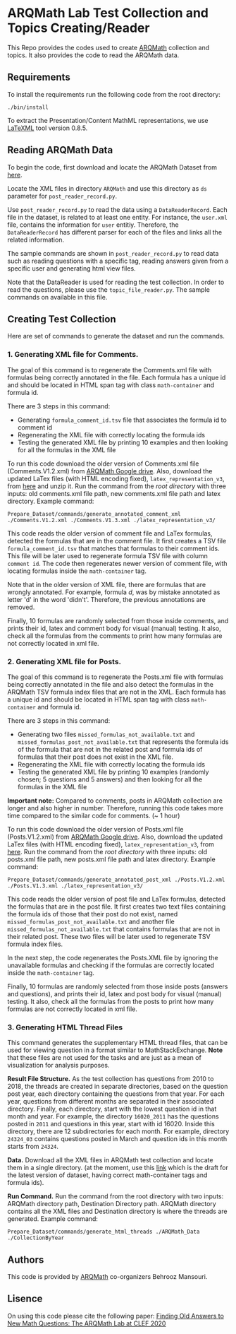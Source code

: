 # ARQMath Lab Test Collection and Topics Creating/Reader 
This Repo provides the codes used to create [ARQMath](https://www.cs.rit.edu/~dprl/ARQMath/) collection and topics. It also provides
the code to read the ARQMath data. 

## Requirements
To install the requirements run the following code from the root directory:
```
./bin/install
```

To extract the Presentation/Content MathML representations, we use [LaTeXML](https://math.nist.gov/~BMiller/LaTeXML/) tool
version 0.8.5.

## Reading ARQMath Data

To begin the code, first download and locate the ARQMath Dataset from [here](https://drive.google.com/drive/folders/1YekTVvfmYKZ8I5uiUMbs21G2mKwF9IAm?usp=sharing).

Locate the XML files in directory `ARQMath` and use this directory as `ds` parameter for ```post_reader_record.py```.

Use ```post_reader_record.py``` to read the data using a ```DataReaderRecord```. Each file in the dataset, is related to at least one entity. For instance, the `user.xml` file, contains the information for `user` entitiy. Therefore, the ```DataReaderRecord``` has different parser for each of the files and links all the related information.

The sample commands are shown in ```post_reader_record.py``` to read data such as reading questions with a specific tag, reading answers given from a specific user and generating html view files.


Note that the DataReader is used for reading the test collection. In order to read the questions, please use the ```topic_file_reader.py```. The sample commands on available in this file.

## Creating Test Collection
Here are set of commands to generate the dataset and run the commands.

### 1. Generating XML file for Comments. 

The goal of this command is to regenerate the Comments.xml file with formulas being correctly annotated in the file.
Each formula has a unique id and should be located in HTML span tag with class `math-container` and formula id.

There are 3 steps in this command:
- Generating `formula_comment_id.tsv` file that associates the formula id to comment id
- Regenerating the XML file with correctly locating the formula ids
- Testing the generated XML file by printing 10 examples and then looking for all the formulas in the XML file

To run this code download the older version of Comments.xml file (Comments.V1.2.xml) from [ARQMath Google drive](https://drive.google.com/drive/folders/1YekTVvfmYKZ8I5uiUMbs21G2mKwF9IAm?usp=sharing).
Also, download the updated LaTex files (with HTML encoding fixed), `latex_representation_v3`, from [here](https://drive.google.com/drive/folders/1o0JnMlyCtNCnW4cq7xwh_btr7qM36mZz?usp=sharing) and unzip it.
Run the command from the *root directory* with three inputs: old comments.xml file path, new comments.xml file path and latex directory. 
Example command:
```
Prepare_Dataset/commands/generate_annotated_comment_xml ./Comments.V1.2.xml ./Comments.V1.3.xml ./latex_representation_v3/ 
```

This code reads the older version of comment file and LaTex formulas, detected the formulas that are in the comment file. It first creates a TSV file `formula_comment_id.tsv` that
matches that formulas to their comment ids. This file will be later used to regenerate formula TSV file with column `comment id`. The code
then regenerates newer version of comment file, with locating formulas inside the `math-container` tag.

Note that in the older version of XML file, there are formulas that are wrongly annotated. For example, formula $d$, was by mistake
annotated as letter 'd' in the word 'didn't'. Therefore, the previous annotations are removed.

Finally, 10 formulas are randomly selected from those inside comments, and prints their id, latex and comment body for visual (manual) testing.
It also, check all the formulas from the comments to print how many formulas are not correctly located in xml file.

### 2. Generating XML file for Posts. 

The goal of this command is to regenerate the Posts.xml file with formulas being correctly annotated in the file and also 
detect the formulas in the ARQMath TSV formula index files that are not in the XML.
Each formula has a unique id and should be located in HTML span tag with class `math-container` and formula id.

There are 3 steps in this command:
- Generating two files `missed_formulas_not_available.txt` and `missed_formulas_post_not_available.txt`
that represents the formula ids of the formula that are not in the related post and formula ids of formulas that their post
does not exist in the XML file.
- Regenerating the XML file with correctly locating the formula ids
- Testing the generated XML file by printing 10 examples (randomly chosen; 5 questions and 5 answers) and then looking for all the formulas in the XML file

**Important note:** Compared to comments, posts in ARQMath collection are longer and also higher in number. Therefore, running this
code takes more time compared to the similar code for comments. (~ 1 hour)

To run this code download the older version of Posts.xml file (Posts.V1.2.xml) from [ARQMath Google drive](https://drive.google.com/drive/folders/1YekTVvfmYKZ8I5uiUMbs21G2mKwF9IAm?usp=sharing).
Also, download the updated LaTex files (with HTML encoding fixed), `latex_representation_v3`, from [here](https://drive.google.com/drive/folders/1o0JnMlyCtNCnW4cq7xwh_btr7qM36mZz?usp=sharing).
Run the command from the *root directory* with three inputs: old posts.xml file path, new posts.xml file path and latex directory. 
Example command:
```
Prepare_Dataset/commands/generate_annotated_post_xml ./Posts.V1.2.xml ./Posts.V1.3.xml ./latex_representation_v3/ 
```

This code reads the older version of post file and LaTex formulas, detected the formulas that are in the post file. 
It first creates two text files containing the formula ids of those that their post do not exist, named `missed_formulas_post_not_available.txt`
and another file `missed_formulas_not_available.txt` that contains formulas that are not in their related post. These two 
files will be later used to regenerate TSV formula index files.

In the next step, the code regenerates the Posts.XML file by ignoring the unavailable formulas and checking if the formulas are correctly
located inside the `math-container` tag.

Finally, 10 formulas are randomly selected from those inside posts (answers and questions), and prints their id, latex and post body for visual (manual) testing.
It also, check all the formulas from the posts to print how many formulas are not correctly located in xml file.

### 3. Generating HTML Thread Files
This command generates the supplementary HTML thread files, that can be used for viewing question in a format similar to MathStackExchange.
**Note** that these files are not used for the tasks and are just as a mean of visualization for analysis purposes.

**Result File Structure.** As the test collection has questions from 2010 to 2018, the threads are created in separate directories, based on 
the question post year, each directory containing the questions from that year. For each year, questions from different 
months are separated in their associated directory. Finally, each directory, start with the lowest question id in that month
and year. For example, the directory `16020_2011` has the questions posted in `2011` and questions in this year, start with 
id 16020. Inside this directory, there are 12 subdirectories for each month. For example, directory `24324_03` contains
questions posted in March and question ids in this month starts from `24324`.

**Data.** Download all the XML files in ARQMath test collection and locate them in a single directory.
(at the moment, use this [link](https://drive.google.com/drive/folders/1Ge8P7iAkEZQWseHuRR1Yhzn_aS7H9U4s?usp=sharing) which
is the draft for the latest version of dataset, having correct math-container tags and formula ids).

**Run Command.** Run the command from the root directory with two inputs: ARQMath directory path, Destination Directory path.
ARQMath directory contains all the XML files and Destination directory is where the threads are generated.
Example command:
```****
Prepare_Dataset/commands/generate_html_threads ./ARQMath_Data ./CollectionByYear
```
## Authors

This code is provided by [ARQMath](https://www.cs.rit.edu/~dprl/ARQMath/) co-organizers Behrooz Mansouri.

## Lisence 
On using this code please cite the following paper:
[Finding Old Answers to New Math Questions: The ARQMath Lab at CLEF 2020](https://link.springer.com/content/pdf/10.1007/978-3-030-45442-5_73.pdf)
